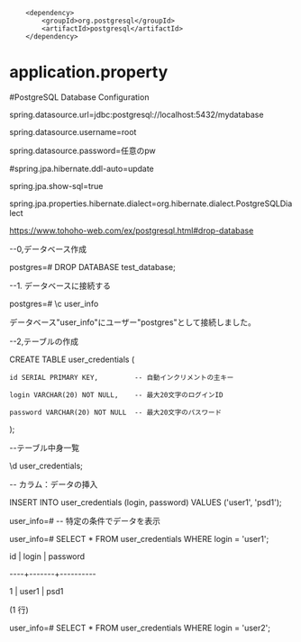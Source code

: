 <!--ポスグレxml-->
		<dependency>
			<groupId>org.postgresql</groupId>
			<artifactId>postgresql</artifactId>
		</dependency>

# application.property
  #PostgreSQL Database Configuration
  
spring.datasource.url=jdbc:postgresql://localhost:5432/mydatabase

spring.datasource.username=root

spring.datasource.password=任意のpw

#spring.jpa.hibernate.ddl-auto=update

spring.jpa.show-sql=true

spring.jpa.properties.hibernate.dialect=org.hibernate.dialect.PostgreSQLDialect

https://www.tohoho-web.com/ex/postgresql.html#drop-database

--0,データベース作成

postgres=# DROP DATABASE test_database;

--1. データベースに接続する

postgres=# \c user_info

データベース"user_info"にユーザー"postgres"として接続しました。

--2,テーブルの作成

CREATE TABLE user_credentials (

    id SERIAL PRIMARY KEY,         -- 自動インクリメントの主キー
    
    login VARCHAR(20) NOT NULL,    -- 最大20文字のログインID
    
    password VARCHAR(20) NOT NULL  -- 最大20文字のパスワード
);

--テーブル中身一覧

\d user_credentials;

-- カラム：データの挿入

INSERT INTO user_credentials (login, password) VALUES ('user1', 'psd1');

user_info=# -- 特定の条件でデータを表示

user_info=# SELECT * FROM user_credentials WHERE login = 'user1';

 id | login | password
 
----+-------+----------

  1 | user1 | psd1
  
(1 行)

user_info=# SELECT * FROM user_credentials WHERE login = 'user2';
